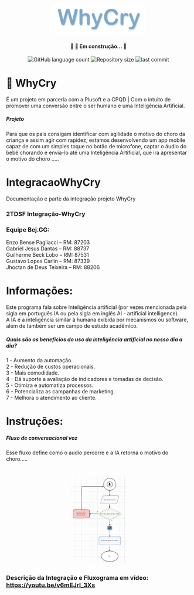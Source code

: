 <h1 align="center">
    <img alt="Logo WhyCry" title="Logo WhyCry" width="50%" src="./img/LogoWhyCry.png" />
</h1>
<h4 align="center"> 
	🚧 🚀 Em construção... 🚧
</h4>

<p align="center">
  <img alt="GitHub language count" src="https://img.shields.io/static/v1?label=languague&message=4&color=blue&style=for-the-badge&logo=ghost">
  
  <img alt="Repository size" src="https://img.shields.io/static/v1?label=repo-size&message=0.0mb&color=blue&style=for-the-badge&logo=ghost">
  
  <img alt="last commit" src="https://img.shields.io/static/v1?label=last-commit&message=Junho 2022&color=blue&style=for-the-badge&logo=ghost">
</p>

# 👶 WhyCry
<p>É um projeto em parceria com a Plusoft e a CPQD | Com o intuito de promover uma conversão entre o ser humano e uma Inteligência Artificial.</p>

##### Projeto
Para que os pais consigam identificar com agilidade o motivo do choro da criança e assim agir com rapidez, estamos desenvolvendo um app mobile capaz de com um simples toque no botão de microfone, captar o áudio do bebê chorando e envia-lo até uma Inteligência Artificial, que ira apresentar o motivo do choro .....</br>

# IntegracaoWhyCry
Documentação e parte da integração projeto WhyCry 
### 2TDSF     Integração-WhyCry

### Equipe Bej.GG: 

Enzo Bense Pagliacci     – RM: 87203 </br>
Gabriel Jesus Dantas     – RM: 88737 </br>
Guilherme Beck Lobo      – RM: 87531 </br>
Gustavo Lopes Carlin     – RM: 87339 </br>
Jhoctan de Deus Teixeira – RM: 88206 </br>

# Informações: 

Este programa fala sobre Inteligência artificial (por vezes mencionada pela sigla em português IA ou pela sigla em inglês AI - artificial intelligence).</br>
A IA é a inteligência similar à humana exibida por mecanismos ou software, além de também ser um campo de estudo acadêmico.

##### Quais são os benefícios do uso da inteligência artificial no nosso dia a dia?

1 - Aumento da automação.</br>
2 - Redução de custos operacionais.</br>
3 - Mais comodidade.</br>
4 - Dá suporte a avaliação de indicadores e tomadas de decisão.</br>
5 - Otimiza e automatiza processos.</br>
6 - Potencializa as campanhas de marketing.</br>
7 - Melhora o atendimento ao cliente.</br>

# Instruções: 
##### Fluxo de conversacional voz
Esse fluxo define como o audio percorre e a IA retorna o motivo do choro.....
<h1 align="center">
    <img alt="Fluxo" title="Fluxo de voz" width="30%" src="./img/Fluxo.png" />
</h1>


### Descrição da Integração e Fluxograma em vídeo: https://youtu.be/v6mEJrI_3Xs

